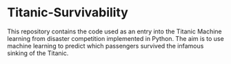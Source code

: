 # Titanic-Survivability
This repository contains the code used as an entry into the Titanic Machine learning from disaster competition implemented in Python. The aim is to use machine learning to predict which passengers survived the infamous sinking of the Titanic.
